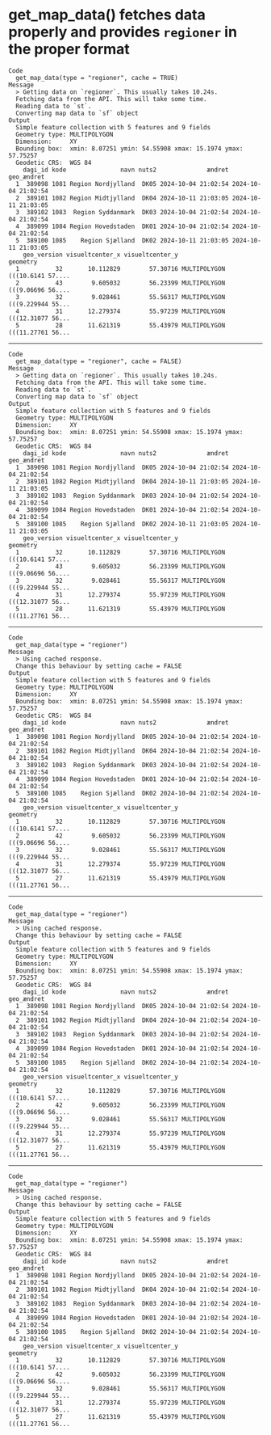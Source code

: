 # get_map_data() fetches data properly and provides `regioner` in the proper format

    Code
      get_map_data(type = "regioner", cache = TRUE)
    Message
      > Getting data on `regioner`. This usually takes 10.24s.
      Fetching data from the API. This will take some time.
      Reading data to `st`.
      Converting map data to `sf` object
    Output
      Simple feature collection with 5 features and 9 fields
      Geometry type: MULTIPOLYGON
      Dimension:     XY
      Bounding box:  xmin: 8.07251 ymin: 54.55908 xmax: 15.1974 ymax: 57.75257
      Geodetic CRS:  WGS 84
        dagi_id kode               navn nuts2              ændret          geo_ændret
      1  389098 1081 Region Nordjylland  DK05 2024-10-04 21:02:54 2024-10-04 21:02:54
      2  389101 1082 Region Midtjylland  DK04 2024-10-11 21:03:05 2024-10-11 21:03:05
      3  389102 1083  Region Syddanmark  DK03 2024-10-04 21:02:54 2024-10-04 21:02:54
      4  389099 1084 Region Hovedstaden  DK01 2024-10-04 21:02:54 2024-10-04 21:02:54
      5  389100 1085    Region Sjælland  DK02 2024-10-11 21:03:05 2024-10-11 21:03:05
        geo_version visueltcenter_x visueltcenter_y                       geometry
      1          32       10.112829        57.30716 MULTIPOLYGON (((10.6141 57....
      2          43        9.605032        56.23399 MULTIPOLYGON (((9.06696 56....
      3          32        9.028461        55.56317 MULTIPOLYGON (((9.229944 55...
      4          31       12.279374        55.97239 MULTIPOLYGON (((12.31077 56...
      5          28       11.621319        55.43979 MULTIPOLYGON (((11.27761 56...

---

    Code
      get_map_data(type = "regioner", cache = FALSE)
    Message
      > Getting data on `regioner`. This usually takes 10.24s.
      Fetching data from the API. This will take some time.
      Reading data to `st`.
      Converting map data to `sf` object
    Output
      Simple feature collection with 5 features and 9 fields
      Geometry type: MULTIPOLYGON
      Dimension:     XY
      Bounding box:  xmin: 8.07251 ymin: 54.55908 xmax: 15.1974 ymax: 57.75257
      Geodetic CRS:  WGS 84
        dagi_id kode               navn nuts2              ændret          geo_ændret
      1  389098 1081 Region Nordjylland  DK05 2024-10-04 21:02:54 2024-10-04 21:02:54
      2  389101 1082 Region Midtjylland  DK04 2024-10-11 21:03:05 2024-10-11 21:03:05
      3  389102 1083  Region Syddanmark  DK03 2024-10-04 21:02:54 2024-10-04 21:02:54
      4  389099 1084 Region Hovedstaden  DK01 2024-10-04 21:02:54 2024-10-04 21:02:54
      5  389100 1085    Region Sjælland  DK02 2024-10-11 21:03:05 2024-10-11 21:03:05
        geo_version visueltcenter_x visueltcenter_y                       geometry
      1          32       10.112829        57.30716 MULTIPOLYGON (((10.6141 57....
      2          43        9.605032        56.23399 MULTIPOLYGON (((9.06696 56....
      3          32        9.028461        55.56317 MULTIPOLYGON (((9.229944 55...
      4          31       12.279374        55.97239 MULTIPOLYGON (((12.31077 56...
      5          28       11.621319        55.43979 MULTIPOLYGON (((11.27761 56...

---

    Code
      get_map_data(type = "regioner")
    Message
      > Using cached response.
      Change this behaviour by setting cache = FALSE
    Output
      Simple feature collection with 5 features and 9 fields
      Geometry type: MULTIPOLYGON
      Dimension:     XY
      Bounding box:  xmin: 8.07251 ymin: 54.55908 xmax: 15.1974 ymax: 57.75257
      Geodetic CRS:  WGS 84
        dagi_id kode               navn nuts2              ændret          geo_ændret
      1  389098 1081 Region Nordjylland  DK05 2024-10-04 21:02:54 2024-10-04 21:02:54
      2  389101 1082 Region Midtjylland  DK04 2024-10-04 21:02:54 2024-10-04 21:02:54
      3  389102 1083  Region Syddanmark  DK03 2024-10-04 21:02:54 2024-10-04 21:02:54
      4  389099 1084 Region Hovedstaden  DK01 2024-10-04 21:02:54 2024-10-04 21:02:54
      5  389100 1085    Region Sjælland  DK02 2024-10-04 21:02:54 2024-10-04 21:02:54
        geo_version visueltcenter_x visueltcenter_y                       geometry
      1          32       10.112829        57.30716 MULTIPOLYGON (((10.6141 57....
      2          42        9.605032        56.23399 MULTIPOLYGON (((9.06696 56....
      3          32        9.028461        55.56317 MULTIPOLYGON (((9.229944 55...
      4          31       12.279374        55.97239 MULTIPOLYGON (((12.31077 56...
      5          27       11.621319        55.43979 MULTIPOLYGON (((11.27761 56...

---

    Code
      get_map_data(type = "regioner")
    Message
      > Using cached response.
      Change this behaviour by setting cache = FALSE
    Output
      Simple feature collection with 5 features and 9 fields
      Geometry type: MULTIPOLYGON
      Dimension:     XY
      Bounding box:  xmin: 8.07251 ymin: 54.55908 xmax: 15.1974 ymax: 57.75257
      Geodetic CRS:  WGS 84
        dagi_id kode               navn nuts2              ændret          geo_ændret
      1  389098 1081 Region Nordjylland  DK05 2024-10-04 21:02:54 2024-10-04 21:02:54
      2  389101 1082 Region Midtjylland  DK04 2024-10-04 21:02:54 2024-10-04 21:02:54
      3  389102 1083  Region Syddanmark  DK03 2024-10-04 21:02:54 2024-10-04 21:02:54
      4  389099 1084 Region Hovedstaden  DK01 2024-10-04 21:02:54 2024-10-04 21:02:54
      5  389100 1085    Region Sjælland  DK02 2024-10-04 21:02:54 2024-10-04 21:02:54
        geo_version visueltcenter_x visueltcenter_y                       geometry
      1          32       10.112829        57.30716 MULTIPOLYGON (((10.6141 57....
      2          42        9.605032        56.23399 MULTIPOLYGON (((9.06696 56....
      3          32        9.028461        55.56317 MULTIPOLYGON (((9.229944 55...
      4          31       12.279374        55.97239 MULTIPOLYGON (((12.31077 56...
      5          27       11.621319        55.43979 MULTIPOLYGON (((11.27761 56...

---

    Code
      get_map_data(type = "regioner")
    Message
      > Using cached response.
      Change this behaviour by setting cache = FALSE
    Output
      Simple feature collection with 5 features and 9 fields
      Geometry type: MULTIPOLYGON
      Dimension:     XY
      Bounding box:  xmin: 8.07251 ymin: 54.55908 xmax: 15.1974 ymax: 57.75257
      Geodetic CRS:  WGS 84
        dagi_id kode               navn nuts2              ændret          geo_ændret
      1  389098 1081 Region Nordjylland  DK05 2024-10-04 21:02:54 2024-10-04 21:02:54
      2  389101 1082 Region Midtjylland  DK04 2024-10-04 21:02:54 2024-10-04 21:02:54
      3  389102 1083  Region Syddanmark  DK03 2024-10-04 21:02:54 2024-10-04 21:02:54
      4  389099 1084 Region Hovedstaden  DK01 2024-10-04 21:02:54 2024-10-04 21:02:54
      5  389100 1085    Region Sjælland  DK02 2024-10-04 21:02:54 2024-10-04 21:02:54
        geo_version visueltcenter_x visueltcenter_y                       geometry
      1          32       10.112829        57.30716 MULTIPOLYGON (((10.6141 57....
      2          42        9.605032        56.23399 MULTIPOLYGON (((9.06696 56....
      3          32        9.028461        55.56317 MULTIPOLYGON (((9.229944 55...
      4          31       12.279374        55.97239 MULTIPOLYGON (((12.31077 56...
      5          27       11.621319        55.43979 MULTIPOLYGON (((11.27761 56...

